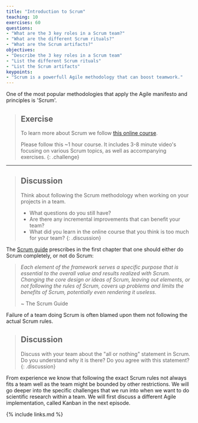 ```yaml
---
title: "Introduction to Scrum"
teaching: 10
exercises: 60
questions:
- "What are the 3 key roles in a Scrum team?"
- "What are the different Scrum rituals?"
- "What are the Scrum artifacts?"
objectives:
- "Describe the 3 key roles in a Scrum team"
- "List the different Scrum rituals"
- "List the Scrum artifacts"
keypoints:
- "Scrum is a powerfull Agile methodology that can boost teamwork."
---
```

One of the most popular methodologies that apply the Agile manifesto and principles is 'Scrum'.

> ## Exercise
> To learn more about Scrum we follow [this online course](http://growingagile.thinkific.com/courses/scrumbasics).
>
> Please follow this ~1 hour course. It includes 3-8 minute video's focusing on
> various Scrum topics, as well as accompanying exercises.
{: .challenge}

--------------------------------------------------------

> ## Discussion
> Think about following the Scrum methodology when working on your projects in a team.
> - What questions do you still have?
> - Are there any incremental improvements that can benefit your team?
> - What did you learn in the online course that you think is too much for your team?
{: .discussion}

The [Scrum guide](https://www.scrum.org/resources/scrum-guide) prescribes in the first chapter that one should either do Scrum completely, or not do Scrum: 

> *Each element of the framework serves a specific purpose that is essential to the overall value and results realized with Scrum. 
> Changing the core design or ideas of Scrum, leaving out elements, or not following the rules of Scrum, 
> covers up problems and limits the benefits of Scrum, potentially even rendering it useless.*
> 
> ~ The Scrum Guide

Failure of a team doing Scrum is often blamed upon them not following the actual Scrum rules.

> ## Discussion
> Discuss with your team about the "all or nothing" statement in Scrum. Do you understand why it is there?
> Do you agree with this statement?
{: .discussion}

From experience we know that following the exact Scrum rules not always fits a team well as the team might be bounded by other restrictions. We will go deeper into the specific challenges that we run into when we want to do scientific research within a team. We will first discuss a different Agile implementation, called Kanban in the next episode.

{% include links.md %}

